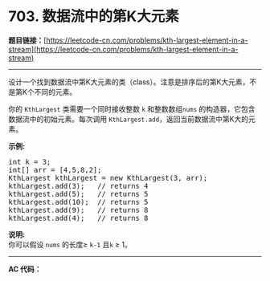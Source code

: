 # 703. 数据流中的第K大元素

**题目链接：**[https://leetcode-cn.com/problems/kth-largest-element-in-a-stream](https://leetcode-cn.com/problems/kth-largest-element-in-a-stream)

---

<div class="content__1Y2H">
 <div class="notranslate">
  <p>设计一个找到数据流中第K大元素的类（class）。注意是排序后的第K大元素，不是第K个不同的元素。</p> 
  <p>你的&nbsp;<code>KthLargest</code>&nbsp;类需要一个同时接收整数&nbsp;<code>k</code> 和整数数组<code>nums</code>&nbsp;的构造器，它包含数据流中的初始元素。每次调用&nbsp;<code>KthLargest.add</code>，返回当前数据流中第K大的元素。</p> 
  <p><strong>示例:</strong></p> 
  <pre class="language-text">int k = 3;
int[] arr = [4,5,8,2];
KthLargest kthLargest = new KthLargest(3, arr);
kthLargest.add(3);&nbsp; &nbsp;// returns 4
kthLargest.add(5);&nbsp; &nbsp;// returns 5
kthLargest.add(10);&nbsp; // returns 5
kthLargest.add(9);&nbsp; &nbsp;// returns 8
kthLargest.add(4);&nbsp; &nbsp;// returns 8
</pre> 
  <p><strong>说明: </strong><br> 你可以假设&nbsp;<code>nums</code>&nbsp;的长度≥&nbsp;<code>k-1</code>&nbsp;且<code>k</code> ≥&nbsp;1。</p> 
 </div>
</div>

---

**AC 代码：**

```java

```
